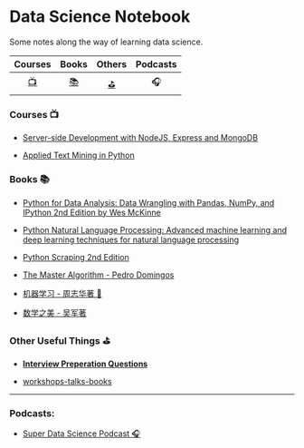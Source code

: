 # **Data Science Notebook**    

 Some notes along the way of learning data science.



|                           Courses                            |                            Books                             |                            Others                            |   Podcasts   |
| :----------------------------------------------------------: | :----------------------------------------------------------: | :----------------------------------------------------------: | :----------: |
| [:tv:](https://github.com/FFFlora/data-science-notes#courses-tv) | [:books:](https://github.com/FFFlora/data-science-notes#books-books) | [:golf:](https://github.com/FFFlora/data-science-notes#other-useful-things-golf) | :headphones: |



###  Courses :tv:

- [Server-side Development with NodeJS, Express and MongoDB](https://github.com/FFFlora/data-science-notes/tree/master/server-side-development-with-NodeJS-Express-and-MongoDB)

- [Applied Text Mining in Python](https://github.com/FFFlora/data-science-notes/tree/master/text-mining)

  

### Books :books:

- [Python for Data Analysis: Data Wrangling with Pandas, NumPy, and IPython 2nd Edition by Wes McKinne](https://github.com/FFFlora/data-science-notes/tree/master/python-for-data-analysis)

- [Python Natural Language Processing: Advanced machine learning and deep learning techniques for natural language processing](https://github.com/FFFlora/data-science-notes/tree/master/NLPython)

- [Python Scraping 2nd Edition](https://github.com/FFFlora/data-science-notes/tree/master/python-scraping) 

- [The Master Algorithm - Pedro Domingos](https://github.com/FFFlora/data-science-notes/blob/master/workshops-talks-books/the-master-algorithm.md)

- [机器学习 - 周志华著 :watermelon:](https://github.com/FFFlora/data-science-notes/tree/master/machine-learning-watermelon)

- [数学之美 - 吴军著 ](https://github.com/FFFlora/data-science-notes/blob/master/workshops-talks-books/%E6%95%B0%E5%AD%A6%E4%B9%8B%E7%BE%8E.md)



### Other Useful Things :golf:

- [**Interview Preperation Questions**](https://github.com/FFFlora/data-science-notes/blob/master/interview-prep.md)

- [workshops-talks-books](https://github.com/FFFlora/data-science-notes/tree/master/workshops-talks-books)

---

### Podcasts:

- [Super Data Science Podcast :headphones:](https://www.superdatascience.com/podcast)

